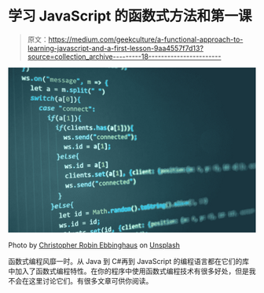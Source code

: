 # 学习 JavaScript 的函数式方法和第一课

> 原文：<https://medium.com/geekculture/a-functional-approach-to-learning-javascript-and-a-first-lesson-9aa4557f7d13?source=collection_archive---------18----------------------->

![](img/a4c1b63e5ba26aa85cb43ee78e273416.png)

Photo by [Christopher Robin Ebbinghaus](https://unsplash.com/@cebbinghaus?utm_source=medium&utm_medium=referral) on [Unsplash](https://unsplash.com?utm_source=medium&utm_medium=referral)

函数式编程风靡一时。从 Java 到 C#再到 JavaScript 的编程语言都在它们的库中加入了函数式编程特性。在你的程序中使用函数式编程技术有很多好处，但是我不会在这里讨论它们。有很多文章可供你阅读。